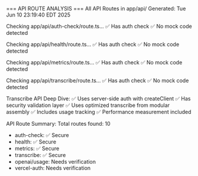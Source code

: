 === API ROUTE ANALYSIS ===
All API Routes in app/api/
Generated: Tue Jun 10 23:19:40 EDT 2025

Checking app/api/auth-check/route.ts...
✅ Has auth check
✅ No mock code detected

Checking app/api/health/route.ts...
✅ Has auth check
✅ No mock code detected

Checking app/api/metrics/route.ts...
✅ Has auth check
✅ No mock code detected

Checking app/api/transcribe/route.ts...
✅ Has auth check
✅ No mock code detected

Transcribe API Deep Dive:
✅ Uses server-side auth with createClient
✅ Has security validation layer
✅ Uses optimized transcribe from modular assembly
✅ Includes usage tracking
✅ Performance measurement included

API Route Summary:
Total routes found: 10

- auth-check: ✅ Secure
- health: ✅ Secure
- metrics: ✅ Secure
- transcribe: ✅ Secure
- openai/usage: Needs verification
- vercel-auth: Needs verification

